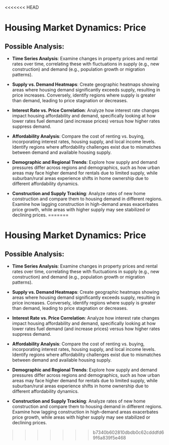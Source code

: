 <<<<<<< HEAD
# Housing Market Dynamics: Price

## Possible Analysis:

- **Time Series Analysis**: Examine changes in property prices and rental rates over time, correlating these with fluctuations in supply (e.g., new construction) and demand (e.g., population growth or migration patterns).

- **Supply vs. Demand Heatmaps**: Create geographic heatmaps showing areas where housing demand significantly exceeds supply, resulting in price increases. Conversely, identify regions where supply is greater than demand, leading to price stagnation or decreases.

- **Interest Rate vs. Price Correlation**: Analyze how interest rate changes impact housing affordability and demand, specifically looking at how lower rates fuel demand (and increase prices) versus how higher rates suppress demand.

- **Affordability Analysis**: Compare the cost of renting vs. buying, incorporating interest rates, housing supply, and local income levels. Identify regions where affordability challenges exist due to mismatches between demand and available housing supply.

- **Demographic and Regional Trends**: Explore how supply and demand pressures differ across regions and demographics, such as how urban areas may face higher demand for rentals due to limited supply, while suburban/rural areas experience shifts in home ownership due to different affordability dynamics.

- **Construction and Supply Tracking**: Analyze rates of new home construction and compare them to housing demand in different regions. Examine how lagging construction in high-demand areas exacerbates price growth, while areas with higher supply may see stabilized or declining prices.
=======
# Housing Market Dynamics: Price

## Possible Analysis:

- **Time Series Analysis**: Examine changes in property prices and rental rates over time, correlating these with fluctuations in supply (e.g., new construction) and demand (e.g., population growth or migration patterns).

- **Supply vs. Demand Heatmaps**: Create geographic heatmaps showing areas where housing demand significantly exceeds supply, resulting in price increases. Conversely, identify regions where supply is greater than demand, leading to price stagnation or decreases.

- **Interest Rate vs. Price Correlation**: Analyze how interest rate changes impact housing affordability and demand, specifically looking at how lower rates fuel demand (and increase prices) versus how higher rates suppress demand.

- **Affordability Analysis**: Compare the cost of renting vs. buying, incorporating interest rates, housing supply, and local income levels. Identify regions where affordability challenges exist due to mismatches between demand and available housing supply.

- **Demographic and Regional Trends**: Explore how supply and demand pressures differ across regions and demographics, such as how urban areas may face higher demand for rentals due to limited supply, while suburban/rural areas experience shifts in home ownership due to different affordability dynamics.

- **Construction and Supply Tracking**: Analyze rates of new home construction and compare them to housing demand in different regions. Examine how lagging construction in high-demand areas exacerbates price growth, while areas with higher supply may see stabilized or declining prices.
>>>>>>> b7340b602810dbdb0c62cdddfd69f6a839f5e468
